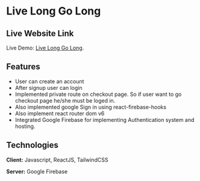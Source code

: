 
# Live Long Go Long




## Live Website Link
Live Demo: [Live Long Go Long](https://live-long-go-long.web.app/).
## Features

- User can create an account
- After signup user can login
- Implemented private route on checkout page. So if user want to go checkout page he/she must be loged in.
- Also implemented google Sign in using react-firebase-hooks
- Also implement react router dom v6
- Integrated Google Firebase for implementing Authentication system and hosting. 



## Technologies

**Client:** Javascript, ReactJS, TailwindCSS

**Server:** Google Firebase 

